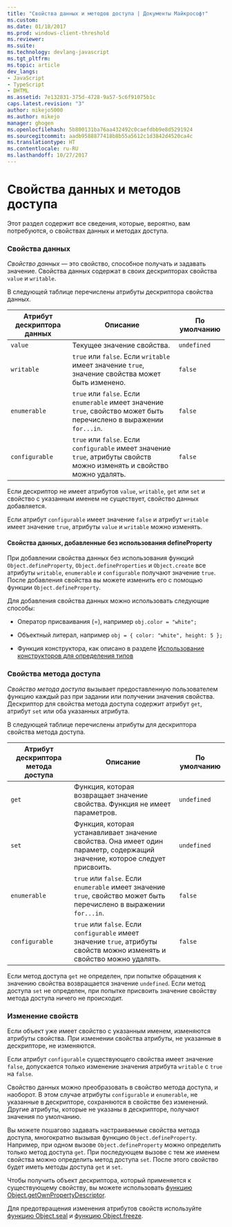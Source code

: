 ```yaml
---
title: "Свойства данных и методов доступа | Документы Майкрософт"
ms.custom: 
ms.date: 01/18/2017
ms.prod: windows-client-threshold
ms.reviewer: 
ms.suite: 
ms.technology: devlang-javascript
ms.tgt_pltfrm: 
ms.topic: article
dev_langs:
- JavaScript
- TypeScript
- DHTML
ms.assetid: 7e132831-375d-4728-9a57-5c6f91075b1c
caps.latest.revision: "3"
author: mikejo5000
ms.author: mikejo
manager: ghogen
ms.openlocfilehash: 5b800131ba76aa432492c0caefdbb9e8d5291924
ms.sourcegitcommit: aadb9588877418b8b55a5612c1d3842d4520ca4c
ms.translationtype: HT
ms.contentlocale: ru-RU
ms.lasthandoff: 10/27/2017
---
```

# <a name="data-properties-and-accessor-properties"></a>Свойства данных и методов доступа
Этот раздел содержит все сведения, которые, вероятно, вам потребуются, о свойствах данных и методах доступа.  
  
### <a name="data-properties"></a>Свойства данных  
 *Свойство данных* — это свойство, способное получать и задавать значение. Свойства данных содержат в своих дескрипторах свойства `value` и `writable`.  
  
 В следующей таблице перечислены атрибуты дескриптора свойства данных.  
  
|Атрибут дескриптора данных|Описание|По умолчанию|  
|-------------------------------|-----------------|-------------|  
|`value`|Текущее значение свойства.|`undefined`|  
|`writable`|`true` или `false`. Если `writable` имеет значение `true`, значение свойства может быть изменено.|`false`|  
|`enumerable`|`true` или `false`. Если `enumerable` имеет значение `true`, свойство может быть перечислено в выражении `for...in`.|`false`|  
|`configurable`|`true` или `false`. Если `configurable` имеет значение `true`, атрибуты свойств можно изменять и свойство можно удалять.|`false`|  
  
 Если дескриптор не имеет атрибутов `value`, `writable`, `get` или `set` и свойство с указанным именем не существует, свойство данных добавляется.  
  
 Если атрибут `configurable` имеет значение `false` и атрибут `writable` имеет значение `true`, атрибуты `value` и `writable` можно изменять.  
  
#### <a name="data-properties-added-without-using-defineproperty"></a>Свойства данных, добавленные без использования defineProperty  
 При добавлении свойства данных без использования функций `Object.defineProperty`, `Object.defineProperties` и `Object.create` все атрибуты `writable`, `enumerable` и `configurable` получают значение `true`. После добавления свойства вы можете изменить его с помощью функции `Object.defineProperty`.  
  
 Для добавления свойства данных можно использовать следующие способы:  
  
-   Оператор присваивания (=), например `obj.color = "white";`  
  
-   Объектный литерал, например `obj = { color: "white", height: 5 };`  
  
-   Функция конструктора, как описано в разделе [Использование конструкторов для определения типов](../../javascript/advanced/using-constructors-to-define-types.md)  
  
### <a name="accessor-properties"></a>Свойства метода доступа  
 *Свойство метода доступа* вызывает предоставленную пользователем функцию каждый раз при задании или получении значения свойства. Дескриптор для свойства метода доступа содержит атрибут `get`, атрибут `set` или оба указанных атрибута.  
  
 В следующей таблице перечислены атрибуты для дескриптора свойства метода доступа.  
  
|Атрибут дескриптора метода доступа|Описание|По умолчанию|  
|-----------------------------------|-----------------|-------------|  
|`get`|Функция, которая возвращает значение свойства. Функция не имеет параметров.|`undefined`|  
|`set`|Функция, которая устанавливает значение свойства. Она имеет один параметр, содержащий значение, которое следует присвоить.|`undefined`|  
|`enumerable`|`true` или `false`. Если `enumerable` имеет значение `true`, свойство может быть перечислено в выражении `for...in`.|`false`|  
|`configurable`|`true` или `false`. Если `configurable` имеет значение `true`, атрибуты свойств можно изменять и свойство можно удалять.|`false`|  
  
 Если метод доступа `get` не определен, при попытке обращения к значению свойства возвращается значение `undefined`. Если метод доступа `set` не определен, при попытке присвоить значение свойству метода доступа ничего не происходит.  
  
### <a name="property-modifications"></a>Изменение свойств  
 Если объект уже имеет свойство с указанным именем, изменяются атрибуты свойства. При изменении свойства атрибуты, не указанные в дескрипторе, не изменяются.  
  
 Если атрибут `configurable` существующего свойства имеет значение `false`, допускается только изменение значения атрибута `writable` с `true` на `false`.  
  
 Свойство данных можно преобразовать в свойство метода доступа, и наоборот. В этом случае атрибуты `configurable` и `enumerable`, не указанные в дескрипторе, сохраняются в свойстве без изменений. Другие атрибуты, которые не указаны в дескрипторе, получают значения по умолчанию.  
  
 Вы можете пошагово задавать настраиваемые свойства метода доступа, многократно вызывая функцию `Object.defineProperty`. Например, при одном вызове `Object.defineProperty` можно определить только метод доступа `get`. При последующем вызове с тем же именем свойства можно определить метод доступа `set`. После этого свойство будет иметь методы доступа `get` и `set`.  
  
 Чтобы получить объект дескриптора, который применяется к существующему свойству, вы можете использовать [функцию Object.getOwnPropertyDescriptor](../../javascript/reference/object-getownpropertydescriptor-function-javascript.md).  
  
 Для предотвращения изменения атрибутов свойств используйте [функцию Object.seal](../../javascript/reference/object-seal-function-javascript.md) и [функцию Object.freeze](../../javascript/reference/object-freeze-function-javascript.md).
